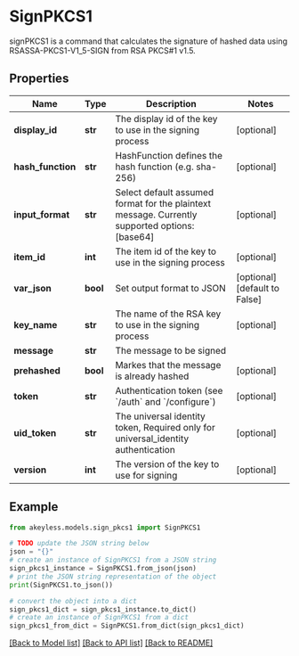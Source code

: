 # SignPKCS1

signPKCS1 is a command that calculates the signature of hashed data using RSASSA-PKCS1-V1_5-SIGN from RSA PKCS#1 v1.5.

## Properties

Name | Type | Description | Notes
------------ | ------------- | ------------- | -------------
**display_id** | **str** | The display id of the key to use in the signing process | [optional] 
**hash_function** | **str** | HashFunction defines the hash function (e.g. sha-256) | [optional] 
**input_format** | **str** | Select default assumed format for the plaintext message. Currently supported options: [base64] | [optional] 
**item_id** | **int** | The item id of the key to use in the signing process | [optional] 
**var_json** | **bool** | Set output format to JSON | [optional] [default to False]
**key_name** | **str** | The name of the RSA key to use in the signing process | [optional] 
**message** | **str** | The message to be signed | 
**prehashed** | **bool** | Markes that the message is already hashed | [optional] 
**token** | **str** | Authentication token (see &#x60;/auth&#x60; and &#x60;/configure&#x60;) | [optional] 
**uid_token** | **str** | The universal identity token, Required only for universal_identity authentication | [optional] 
**version** | **int** | The version of the key to use for signing | [optional] 

## Example

```python
from akeyless.models.sign_pkcs1 import SignPKCS1

# TODO update the JSON string below
json = "{}"
# create an instance of SignPKCS1 from a JSON string
sign_pkcs1_instance = SignPKCS1.from_json(json)
# print the JSON string representation of the object
print(SignPKCS1.to_json())

# convert the object into a dict
sign_pkcs1_dict = sign_pkcs1_instance.to_dict()
# create an instance of SignPKCS1 from a dict
sign_pkcs1_from_dict = SignPKCS1.from_dict(sign_pkcs1_dict)
```
[[Back to Model list]](../README.md#documentation-for-models) [[Back to API list]](../README.md#documentation-for-api-endpoints) [[Back to README]](../README.md)


